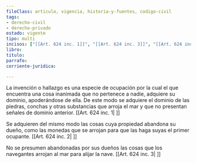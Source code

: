 ```yaml
---
fileClass: articulo, vigencia, historia-y-fuentes, codigo-civil
tags:
- derecho-civil
- derecho-privado
estado: vigente
tipo: multi
incisos: ["[[Art. 624 inc. 1]]", "[[Art. 624 inc. 3]]", "[[Art. 624 inc. 2]]"]
libro:
titulo:
parrafo:
corriente-juridica:

---
```

La invención o hallazgo es una especie de ocupación por la cual el que encuentra una cosa inanimada que no pertenece a nadie, adquiere su dominio, apoderándose de ella. De este modo se adquiere el dominio de las piedras, conchas y otras substancias que arroja el mar y que no presentan señales de dominio anterior. [[Art. 624 inc. 1| ]]

Se adquieren del mismo modo las cosas cuya propiedad abandona su dueño, como las monedas que se arrojan para que las haga suyas el primer ocupante. [[Art. 624 inc. 2| ]]

No se presumen abandonadas por sus dueños las cosas que los navegantes arrojan al mar para alijar la nave. [[Art. 624 inc. 3| ]]